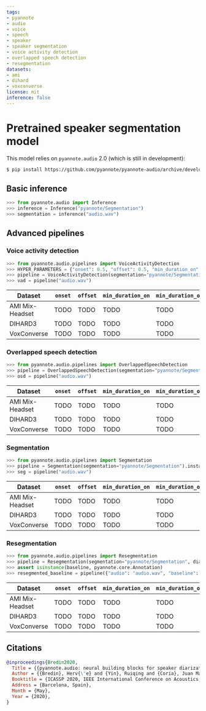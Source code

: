```yaml
---
tags:
- pyannote
- audio
- voice
- speech
- speaker
- speaker segmentation
- voice activity detection
- overlapped speech detection
- resegmentation
datasets:
- ami
- dihard
- voxconverse
license: mit
inference: false
---
```


# Pretrained speaker segmentation model

This model relies on `pyannote.audio` 2.0 (which is still in development):

```bash
$ pip install https://github.com/pyannote/pyannote-audio/archive/develop.zip
```

## Basic inference

```python
>>> from pyannote.audio import Inference
>>> inference = Inference("pyannote/Segmentation")
>>> segmentation = inference("audio.wav")
```

## Advanced pipelines

### Voice activity detection

```python
>>> from pyannote.audio.pipelines import VoiceActivityDetection
>>> HYPER_PARAMETERS = {"onset": 0.5, "offset": 0.5, "min_duration_on": 0.0, "min_duration_off": 0.0}
>>> pipeline = VoiceActivityDetection(segmentation="pyannote/Segmentation").instantiate(HYPER_PARAMETERS)
>>> vad = pipeline("audio.wav")
```

Dataset         | `onset` | `offset` | `min_duration_on` | `min_duration_off`
----------------|---------|----------|-------------------|-------------------
AMI Mix-Headset | TODO    | TODO     | TODO              | TODO 
DIHARD3         | TODO    | TODO     | TODO              | TODO 
VoxConverse     | TODO    | TODO     | TODO              | TODO 


### Overlapped speech detection

```python
>>> from pyannote.audio.pipelines import OverlappedSpeechDetection
>>> pipeline = OverlappedSpeechDetection(segmentation="pyannote/Segmentation").instantiate(HYPER_PARAMETERS)
>>> osd = pipeline("audio.wav")
```

Dataset         | `onset` | `offset` | `min_duration_on` | `min_duration_off`
----------------|---------|----------|-------------------|-------------------
AMI Mix-Headset | TODO    | TODO     | TODO              | TODO 
DIHARD3         | TODO    | TODO     | TODO              | TODO 
VoxConverse     | TODO    | TODO     | TODO              | TODO 


### Segmentation

```python
>>> from pyannote.audio.pipelines import Segmentation
>>> pipeline = Segmentation(segmentation="pyannote/Segmentation").instantiate(HYPER_PARAMETERS)
>>> seg = pipeline("audio.wav")
```

Dataset         | `onset` | `offset` | `min_duration_on` | `min_duration_off`
----------------|---------|----------|-------------------|-------------------
AMI Mix-Headset | TODO    | TODO     | TODO              | TODO 
DIHARD3         | TODO    | TODO     | TODO              | TODO 
VoxConverse     | TODO    | TODO     | TODO              | TODO 

### Resegmentation

```python
>>> from pyannote.audio.pipelines import Resegmentation
>>> pipeline = Resegmentation(segmentation="pyannote/Segmentation", diarization="baseline")
>>> assert isinstance(baseline, pyannote.core.Annotation)
>>> resegmented_baseline = pipeline({"audio": "audio.wav", "baseline": baseline})
```

Dataset         | `onset` | `offset` | `min_duration_on` | `min_duration_off`
----------------|---------|----------|-------------------|-------------------
AMI Mix-Headset | TODO    | TODO     | TODO              | TODO 
DIHARD3         | TODO    | TODO     | TODO              | TODO 
VoxConverse     | TODO    | TODO     | TODO              | TODO 

## Citations


```bibtex
@inproceedings{Bredin2020,
  Title = {{pyannote.audio: neural building blocks for speaker diarization}},
  Author = {{Bredin}, Herv{\'e} and {Yin}, Ruiqing and {Coria}, Juan Manuel and {Gelly}, Gregory and {Korshunov}, Pavel and {Lavechin}, Marvin and {Fustes}, Diego and {Titeux}, Hadrien and {Bouaziz}, Wassim and {Gill}, Marie-Philippe},
  Booktitle = {ICASSP 2020, IEEE International Conference on Acoustics, Speech, and Signal Processing},
  Address = {Barcelona, Spain},
  Month = {May},
  Year = {2020},
}
```
